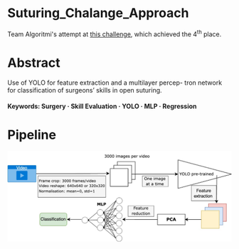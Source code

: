 # Suturing_Chalange_Approach
Team Algoritmi's attempt at [this challenge](https://www.synapse.org/Synapse:syn54123724), which achieved the 4<sup>th</sup> place.


# Abstract
Use of YOLO for feature extraction and a multilayer percep-
tron network for classification of surgeons’ skills in open suturing.
#### Keywords: Surgery · Skill Evaluation · YOLO · MLP · Regression


# Pipeline
![Our proposed pipeline](/pipeline.jpg "Pipeline")
